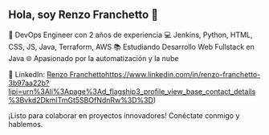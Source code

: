 ## Hola, soy Renzo Franchetto 👋

🌟 DevOps Engineer con 2 años de experiencia
💻 Jenkins, Python, HTML, CSS, JS, Java, Terraform, AWS
📚 Estudiando Desarrollo Web Fullstack en Java
🌐 Apasionado por la automatización y la nube

🔗 LinkedIn: [Renzo Franchetto](https://www.linkedin.com/in/renzo-franchetto-3b97aa22b)https://www.linkedin.com/in/renzo-franchetto-3b97aa22b?lipi=urn%3Ali%3Apage%3Ad_flagship3_profile_view_base_contact_details%3Bvkd2DkmITmGt5SBOfNdnRw%3D%3D)

¡Listo para colaborar en proyectos innovadores! Conéctate conmigo y hablemos.
